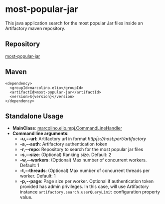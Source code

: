 # most-popular-jar

This java application search for the most popular Jar files inside an Artifactory maven repository.

## Repository
[most-popular-jar](http://35.184.110.231:8083/artifactory/webapp/#/artifacts/browse/tree/General/release-local/marcolino/elio/most-popular-jar)

## Maven
```
<dependency>
  <groupId>marcolino.elio</groupId>
  <artifactId>most-popular-jar</artifactId>
  <version>${version}</version>
</dependency>
```

## Standalone Usage

- **MainClass**: [marcolino.elio.mpj.CommandLineHandler](https://github.com/elioengcomp/most-popular-jar/blob/master/src/main/java/marcolino/elio/mpj/CommandLineHandler.java)
- **Command line arguments**:
  - **-u,--url**: Artifactory url in format _http|s://host:port/artifactory_
  - **-a,--auth**: Artifactory authentication token
  - **-r,--repo**: Repository to search for the most popular jar files 
  - **-s,--size**: (Optional) Ranking size. Default: 2
  - **-w,--workers**: (Optional) Max number of concurrent workers. Default: 1
  - **-t,--threads**: (Optional) Max number of concurrent threads per worker. Default: 1  
  - **-p,--page**: Page size per worker. Optional if authentication token provided has admin privileges. In this case, will use Artifactory instance `artifactory.search.userQueryLimit` configuration property value.
  
  
  
